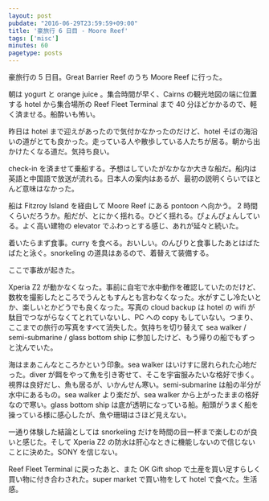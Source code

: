 ```yaml
---
layout: post
pubdate: "2016-06-29T23:59:59+09:00"
title: '豪旅行 6 日目 - Moore Reef'
tags: ['misc']
minutes: 60
pagetype: posts
---
```

豪旅行の 5 日目。Great Barrier Reef のうち Moore Reef に行った。

朝は yogurt と orange juice 。集合時間が早く、Cairns の観光地図の端に位置する hotel から集合場所の Reef Fleet Terminal まで 40 分ほどかかるので、軽く済ませる。船酔いも怖い。

昨日は hotel まで迎えがあったので気付かなかったのだけど、hotel そばの海沿いの道がとても良かった。走っている人や散歩している人たちが居る。朝から出かけたくなる道だ。気持ち良い。

check-in を済ませて乗船する。予想はしていたがなかなか大きな船だ。船内は英語と中国語で放送が流れる。日本人の案内はあるが、最初の説明くらいでほとんど意味はなかった。

船は Fitzroy Island を経由して Moore Reef にある pontoon へ向かう。 2 時間くらいだろうか。船だが、とにかく揺れる。ひどく揺れる。ぴょんぴょんしている。よく高い建物の elevator でふわっとする感じ、あれが延々と続いた。

着いたらまず食事。curry を食べる。おいしい。のんびりと食事したあとはばたばたと泳ぐ。snorkeling の道具はあるので、着替えて装備する。

ここで事故が起きた。

Xperia Z2 が動かなくなった。事前に自宅で水中動作を確認していたのだけど、数枚を撮影したところでうんともすんとも言わなくなった。水がすこし冷たいとか、楽しいとかどうでも良くなった。写真の cloud backup は hotel の wifi が駄目でつながらなくてとれていないし、PC への copy もしていない。つまり、ここまでの旅行の写真をすべて消失した。気持ちを切り替えて sea walker / semi-submarine / glass bottom ship に参加したけど、もう帰りの船でもずっと沈んでいた。

海はまあこんなところかという印象。sea walker はいけすに居れられた心地だった。diver が餌をやって魚を引き寄せて、そこを宇宙服みたいな格好で歩く。視界は良好だし、魚も居るが、いかんせん寒い。semi-submarine は船の半分が水中にあるもの。sea walker より楽だが、sea walker から上がったままの格好なので寒い。glass bottom ship は底が透明になっている船。船頭がうまく船を操っている様に感心したが、魚や珊瑚はさほど見えない。

一通り体験した結論としては snorkeling だけを時間の目一杯まで楽しむのが良いと感じた。そして Xperia Z2 の防水は肝心なときに機能しないので信じないことに決めた。SONY を信じない。

Reef Fleet Terminal に戻ったあと、また OK Gift shop で土産を買い足すらしく買い物に付き合わされた。super market で買い物をして hotel で食べた。生活感。
